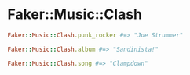 # Faker::Music::Clash

```ruby
Faker::Music::Clash.punk_rocker #=> "Joe Strummer"

Faker::Music::Clash.album #=> "Sandinista!"

Faker::Music::Clash.song #=> "Clampdown"
```
